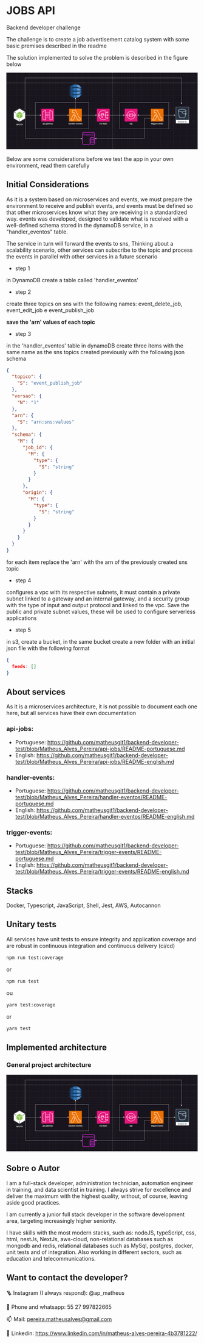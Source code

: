 # JOBS API

Backend developer challenge

The challenge is to create a job advertisement catalog system with some basic premises described in the readme

The solution implemented to solve the problem is described in the figure below

![Arquitetura](https://github.com/matheusgit1/backend-developer-test/blob/Matheus_Alves_Pereira/assets/architecture.png)

Below are some considerations before we test the app in your own environment, read them carefully

## Initial Considerations

As it is a system based on microservices and events, we must prepare the environment to receive and publish events, and events must be defined so that other microservices know what they are receiving in a standardized way. events was developed, designed to validate what is received with a well-defined schema stored in the dynamoDB service, in a "handler_eventos" table.

The service in turn will forward the events to sns,
Thinking about a scalability scenario, other services can subscribe to the topic and process the events in parallel with other services in a future scenario

- step 1

in DynamoDB create a table called 'handler_eventos'

- step 2

create three topics on sns with the following names: event_delete_job, event_edit_job e event_publish_job

**save the 'arn' values of each topic**

- step 3

in the 'handler_eventos' table in dynamoDB create three items with the same name as the sns topics created previously with the following json schema

```JSON
{
  "topico": {
    "S": "event_publish_job"
  },
  "versao": {
    "N": "1"
  },
  "arn": {
    "S": "arn:sns:values"
  },
  "schema": {
    "M": {
      "job_id": {
        "M": {
          "type": {
            "S": "string"
          }
        }
      },
      "origin": {
        "M": {
          "type": {
            "S": "string"
          }
        }
      }
    }
  }
}
```

for each item replace the 'arn' with the arn of the previously created sns topic

- step 4

configures a vpc with its respective subnets, it must contain a private subnet linked to a gateway and an internal gateway, and a security group with the type of input and output protocol and linked to the vpc.
Save the public and private subnet values, these will be used to configure serverless applications

- step 5

in s3, create a bucket, in the same bucket create a new folder with an initial json file with the following format

```JSON
{
  feeds: []
}
```

## About services

As it is a microservices architecture, it is not possible to document each one here, but all services have their own documentation

### api-jobs:

- Portuguese: https://github.com/matheusgit1/backend-developer-test/blob/Matheus_Alves_Pereira/api-jobs/README-portuguese.md
- English: https://github.com/matheusgit1/backend-developer-test/blob/Matheus_Alves_Pereira/api-jobs/README-english.md

### handler-events:

- Portuguese: https://github.com/matheusgit1/backend-developer-test/blob/Matheus_Alves_Pereira/handler-eventos/README-portuguese.md
- English: https://github.com/matheusgit1/backend-developer-test/blob/Matheus_Alves_Pereira/handler-eventos/README-english.md

### trigger-events:

- Portuguese: https://github.com/matheusgit1/backend-developer-test/blob/Matheus_Alves_Pereira/trigger-events/README-portuguese.md
- English: https://github.com/matheusgit1/backend-developer-test/blob/Matheus_Alves_Pereira/trigger-events/README-english.md

## Stacks

Docker, Typescript, JavaScript, Shell, Jest, AWS, Autocannon

## Unitary tests

All services have unit tests to ensure integrity and application coverage and are robust in continuous integration and continuous delivery (ci/cd)

```bash
npm run test:coverage
```

or

```bash
npm run test
```

ou

```bash
yarn test:coverage
```

or

```bash
yarn test

```

## Implemented architecture

### General project architecture

![Arquitetura](https://github.com/matheusgit1/backend-developer-test/blob/Matheus_Alves_Pereira/assets/architecture.png)

## Sobre o Autor

I am a full-stack developer, administration technician, automation engineer in training, and data scientist in training. I always strive for excellence and deliver the maximum with the highest quality, without, of course, leaving aside good practices.

I am currently a junior full stack developer in the software development area, targeting increasingly higher seniority.

I have skills with the most modern stacks, such as: nodeJS, typeScript, css, html, nestJs, NextJs, aws-cloud, non-relational databases such as mongodb and redis, relational databases such as MySql, postgres, docker, unit tests and of integration. Also working in different sectors, such as education and telecommunications.

## Want to contact the developer?

🪜 Instagram (I always respond): @ap_matheus

📱 Phone and whatsapp: 55 27 997822665

📫 Mail: pereira.matheusalves@gmail.com

🔗 Linkedin: https://www.linkedin.com/in/matheus-alves-pereira-4b3781222/
